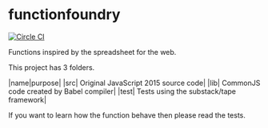 # functionfoundry

[![Circle CI](https://circleci.com/gh/FunctionFoundry/functionfoundry.svg?style=svg)](https://circleci.com/gh/FunctionFoundry)

Functions inspired by the spreadsheet for the web.

This project has 3 folders.

|name|purpose|
|src| Original JavaScript 2015 source code|
|lib| CommonJS code created by Babel compiler|
|test| Tests using the substack/tape framework|

If you want to learn how the function behave then please read the tests.
